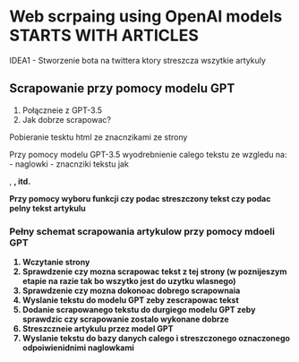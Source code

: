 # Web scrpaing using OpenAI models STARTS WITH ARTICLES

IDEA1 - Stworzenie bota na twittera ktory streszcza wszytkie artykuly

## Scrapowanie przy pomocy modelu GPT

1. Połączneie z GPT-3.5
2. Jak dobrze scrapowac?

Pobieranie tesktu html ze znacnzikami ze strony

Przy pomocy modelu GPT-3.5 wyodrebnienie calego tekstu ze wzgledu na:
    - naglowki
    - znacnziki tekstu jak <p>, <b>, itd.

Przy pomocy wyboru funkcji czy podac streszczony tekst czy podac pelny tekst artykulu

### Pełny schemat scrapowania artykulow przy pomocy mdoeli GPT

1. Wczytanie strony
2. Sprawdzenie czy mozna scrapowac tekst z tej strony (w poznijeszym etapie na razie tak bo wszytko jest do uzytku wlasnego)
3. Sprawdzenie czy mozna dokonoac dobrego scrapownaia
4. Wyslanie tekstu do modelu GPT zeby zescrapowac tekst
5. Dodanie scrapowanego tekstu do durgiego modelu GPT zeby sprawdzic czy scrapowanie zostalo wykonane dobrze
6. Streszczneie artykulu przez model GPT
6. Wyslanie tekstu do bazy danych calego i streszczonego oznaczonego odpoiwienidnimi naglowkami